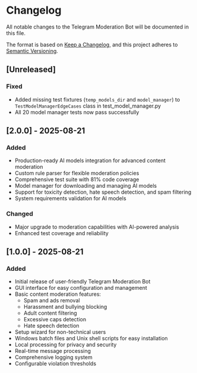 # Changelog

All notable changes to the Telegram Moderation Bot will be documented in this file.

The format is based on [Keep a Changelog](https://keepachangelog.com/en/1.0.0/),
and this project adheres to [Semantic Versioning](https://semver.org/spec/v2.0.0.html).

## [Unreleased]

### Fixed
- Added missing test fixtures (`temp_models_dir` and `model_manager`) to `TestModelManagerEdgeCases` class in test_model_manager.py
- All 20 model manager tests now pass successfully

## [2.0.0] - 2025-08-21

### Added
- Production-ready AI models integration for advanced content moderation
- Custom rule parser for flexible moderation policies
- Comprehensive test suite with 81% code coverage
- Model manager for downloading and managing AI models
- Support for toxicity detection, hate speech detection, and spam filtering
- System requirements validation for AI models

### Changed
- Major upgrade to moderation capabilities with AI-powered analysis
- Enhanced test coverage and reliability

## [1.0.0] - 2025-08-21

### Added
- Initial release of user-friendly Telegram Moderation Bot
- GUI interface for easy configuration and management
- Basic content moderation features:
  - Spam and ads removal
  - Harassment and bullying blocking
  - Adult content filtering
  - Excessive caps detection
  - Hate speech detection
- Setup wizard for non-technical users
- Windows batch files and Unix shell scripts for easy installation
- Local processing for privacy and security
- Real-time message processing
- Comprehensive logging system
- Configurable violation thresholds